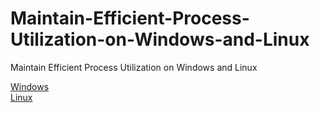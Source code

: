 # Maintain-Efficient-Process-Utilization-on-Windows-and-Linux
Maintain Efficient Process Utilization on Windows and Linux

<a href='windows.md'>Windows</a><br>
<a href='linux.md'>Linux</a>